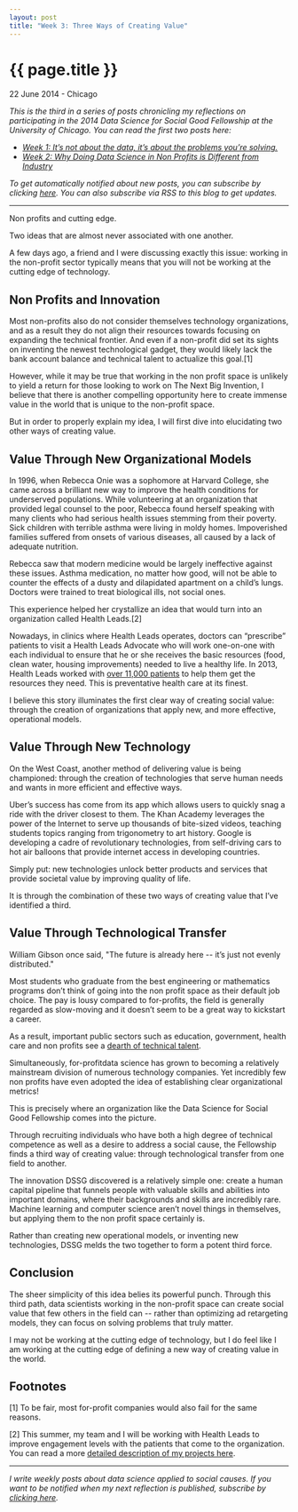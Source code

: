 ```yaml
---
layout: post
title: "Week 3: Three Ways of Creating Value"
---
```


{{ page.title }}
================

<p class="meta">22 June 2014 - Chicago</p>

*This is the third in a series of posts chronicling my reflections on participating in the 2014 Data Science for Social Good Fellowship at the University of Chicago.*
*You can read the first two posts here:*

- [*Week 1: It’s not about the data, it’s about the problems you’re solving.*](http://www.carlshan.com/2014/06/08/dssg-week1.html)
- [*Week 2: Why Doing Data Science in Non Profits is Different from Industry*](http://www.carlshan.com/2014/06/15/dssg-week2.html)

*To get automatically notified about new posts, you can subscribe by clicking [here](https://carlshan.wufoo.com/forms/join-other-readers/). You can also subscribe via RSS to this blog to get updates.*

-------

Non profits and cutting edge. 

Two ideas that are almost never associated with one another.

A few days ago, a friend and I were discussing exactly this issue: working in the non-profit sector typically means that you will not be working at the cutting edge of technology. 
## Non Profits and Innovation

Most non-profits also do not consider themselves technology organizations, and as a result they do not align their resources towards focusing on expanding the technical frontier. And even if a non-profit did set its sights on inventing the newest technological gadget, they would likely lack the bank account balance and technical talent to actualize this goal.[1]

However, while it may be true that working in the non profit space is unlikely to yield a return for those looking to work on The Next Big Invention, I believe that there is another compelling opportunity here to create immense value in the world that is unique to the non-profit space.

But in order to properly explain my idea, I will first dive into elucidating two other ways of creating value.

## Value Through New Organizational Models

In 1996, when Rebecca Onie was a sophomore at Harvard College, she came across a brilliant new way to improve the health conditions for underserved populations. While volunteering at an organization that provided legal counsel to the poor, Rebecca found herself speaking with many clients who had serious health issues stemming from their poverty. Sick children with terrible asthma were living in moldy homes. Impoverished families suffered from onsets of various diseases, all caused by a lack of adequate nutrition.

Rebecca saw that modern medicine would be largely ineffective against these issues. Asthma medication, no matter how good, will not be able to counter the effects of a dusty and dilapidated apartment on a child’s lungs. Doctors were trained to treat biological ills, not social ones. 

This experience helped her crystallize an idea that would turn into an organization called Health Leads.[2]

Nowadays, in clinics where Health Leads operates, doctors can “prescribe” patients to visit a Health Leads Advocate who will work one-on-one with each individual to ensure that he or she receives the basic resources (food, clean water, housing improvements) needed to live a healthy life. In 2013, Health Leads worked with [over 11,000 patients](https://healthleadsusa.org/what-we-do/strategy-impact/) to help them get the resources they need. This is preventative health care at its finest.

I believe this story illuminates the first clear way of creating social value: through the creation of organizations that apply new, and more effective, operational models. 

## Value Through New Technology

On the West Coast, another method of delivering value is being championed: through the creation of technologies that serve human needs and wants in more efficient and effective ways.

Uber’s success has come from its app which allows users to quickly snag a ride with the driver closest to them. The Khan Academy leverages the power of the Internet to serve up thousands of bite-sized videos, teaching students topics ranging from trigonometry to art history. Google is developing a cadre of revolutionary technologies, from self-driving cars to hot air balloons that provide internet access in developing countries.

Simply put: new technologies unlock better products and services that provide societal value by improving quality of life.

It is through the combination of these two ways of creating value that I’ve identified a third.

## Value Through Technological Transfer

William Gibson once said, "The future is already here -- it’s just not evenly distributed."

Most students who graduate from the best engineering or mathematics programs don’t think of going into the non profit space as their default job choice. The pay is lousy compared to for-profits, the field is generally regarded as slow-moving and it doesn’t seem to be a great way to kickstart a career.

As a result, important public sectors such as education, government, health care and non profits see a [dearth of technical talent](http://www.fordfoundation.org/pdfs/news/afutureoffailure.pdf).

Simultaneously, for-profitdata science has grown to becoming a relatively mainstream division of numerous  technology companies. Yet incredibly few non profits have even adopted the idea of establishing clear organizational metrics!

This is precisely where an organization like the Data Science for Social Good Fellowship comes into the picture.

Through recruiting individuals who have both a high degree of technical competence as well as a desire to address a social cause, the Fellowship finds a third way of creating value: through  technological transfer from one field to another. 

The innovation DSSG discovered is a relatively simple one: create a human capital pipeline that funnels people with valuable skills and abilities into important domains, where their backgrounds and skills are incredibly rare. Machine learning and computer science aren’t novel things in themselves, but applying them to the non profit space certainly is. 

Rather than creating new operational models, or inventing new technologies, DSSG melds the two together to form a potent third force.

## Conclusion

The sheer simplicity of this idea belies its powerful punch. Through this third path, data scientists working in the non-profit space can create social value that few others in the field can -- rather than optimizing ad retargeting models, they can focus on solving problems that truly matter.

I may not be working at the cutting edge of technology, but I do feel like I am working at the cutting edge of defining a new way of creating value in the world.

## Footnotes
[1] To be fair, most for-profit companies would also fail for the same reasons.

[2] This summer, my team and I will be working with Health Leads to improve engagement levels with the patients that come to the organization. You can read a more [detailed description of my projects here](http://dssg.io/projects/).

----

*I write weekly posts about data science applied to social causes. If you want to be notified when my next reflection is published, subscribe by [clicking here](https://carlshan.wufoo.com/forms/join-other-readers/).*
